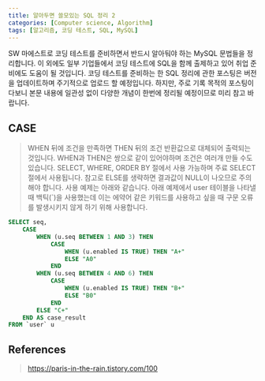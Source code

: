 ```yaml
---
title: 알아두면 쓸모있는 SQL 정리 2
categories: [Computer science, Algorithm]
tags: [알고리즘, 코딩 테스트, SQL, MySQL]
---
```


SW 마에스트로 코딩 테스트를 준비하면서 반드시 알아둬야 하는 MySQL 문법들을 정리합니다. 이 외에도 일부 기업들에서 코딩 테스트에 SQL을 함께 출제하고 있어 취업 준비에도 도움이 될 것입니다. 코딩 테스트를 준비하는 한 SQL 정리에 관한 포스팅은 버전을 업데이트하며 주기적으로 업로드 할 예정입니다. 하지만, 주로 기록 목적의 포스팅이다보니 본문 내용에 일관성 없이 다양한 개념이 한번에 정리될 예정이므로 미리 참고 바랍니다.

## CASE
> WHEN 뒤에 조건을 만족하면 THEN 뒤의 조건 반환값으로 대체되어 출력되는 것입니다. WHEN과 THEN은 쌍으로 같이 있어야하며 조건은 여러개 만들 수도 있습니다. SELECT, WHERE, ORDER BY 절에서 사용 가능하며 주료 SELECT 절에서 사용됩니다. 참고로 ELSE를 생략하면 결과값이 NULL이 나오므로 주의해야 합니다. 사용 예제는 아래와 같습니다. 아래 예제에서 user 테이블을 나타낼 때 백틱(`)을 사용했는데 이는 에약어 같은 키워드를 사용하고 싶을 때 구문 오류를 발생시키지 않게 하기 위해 사용합니다. 
```sql
SELECT seq, 
    CASE
        WHEN (u.seq BETWEEN 1 AND 3) THEN
            CASE
                WHEN (u.enabled IS TRUE) THEN "A+"
                ELSE "A0"
            END
        WHEN (u.seq BETWEEN 4 AND 6) THEN
            CASE
                WHEN (u.enabled IS TRUE) THEN "B+"
                ELSE "B0"
            END
        ELSE "C+"
    END AS case_result
FROM `user` u
```

## References
> https://paris-in-the-rain.tistory.com/100    


